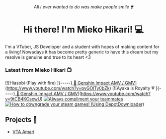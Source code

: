 <div align=center>
 
###### All I ever wanted to do was make people smile ❣️
 
 # Hi there! I'm Mieko Hikari! 💻
</div>
I'm a VTuber, JS Developer and a student with hopes of making content for a living! Nowadays it has become pretty generic to have this dream but my resolve is genuine and true to its heart <3

### Latest from Mieko Hikari 📺
<!-- BEGIN YOUTUBE-CARDS -->
[![Hiasobi (Play with fire)   ]{-----}[   🍰 Genshin Impact AMV / GMV](https://ytcards.demolab.com/?id=pvGOlTy0bZk&title=Hiasobi+%28Play+with+fire%29+++%5D%7B-----%7D%5B+++%F0%9F%8D%B0+Genshin+Impact+AMV+%2F+GMV&lang=en&timestamp=1659970838&background_color=%230d1117&title_color=%23ffffff&stats_color=%23dedede&width=250 "Hiasobi (Play with fire)   ]{-----}[   🍰 Genshin Impact AMV / GMV")](https://www.youtube.com/watch?v=pvGOlTy0bZk)
[![Ayaka is Royalty 💗   ]{-----}[   🍰 Genshin Impact AMV / GMV](https://ytcards.demolab.com/?id=9tCB4KOsxwU&title=Ayaka+is+Royalty+%F0%9F%92%97+++%5D%7B-----%7D%5B+++%F0%9F%8D%B0+Genshin+Impact+AMV+%2F+GMV&lang=en&timestamp=1659535204&background_color=%230d1117&title_color=%23ffffff&stats_color=%23dedede&width=250 "Ayaka is Royalty 💗   ]{-----}[   🍰 Genshin Impact AMV / GMV")](https://www.youtube.com/watch?v=9tCB4KOsxwU)
[![​Always compliment your teammates](https://ytcards.demolab.com/?id=k4zHcMpq0O8&title=%E2%80%8BAlways+compliment+your+teammates&lang=en&timestamp=1658649595&background_color=%230d1117&title_color=%23ffffff&stats_color=%23dedede&width=250 "​Always compliment your teammates")](https://www.youtube.com/watch?v=k4zHcMpq0O8)
[![How to downgrade your steam games! (Using DepotDownloader)](https://ytcards.demolab.com/?id=x_8KNOeLqyY&title=How+to+downgrade+your+steam+games%21+%28Using+DepotDownloader%29&lang=en&timestamp=1643890302&background_color=%230d1117&title_color=%23ffffff&stats_color=%23dedede&width=250 "How to downgrade your steam games! (Using DepotDownloader)")](https://www.youtube.com/watch?v=x_8KNOeLqyY)
<!-- END YOUTUBE-CARDS -->

## Projects 📂
- [VTA Amari](https://github.com/VTuber-Academy/Amari)
